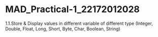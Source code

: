 # MAD_Practical-1_22172012028

1.1.Store & Display values in different variable of different type (Integer, Double, Float, Long, Short, Byte, Char, Boolean, String)
